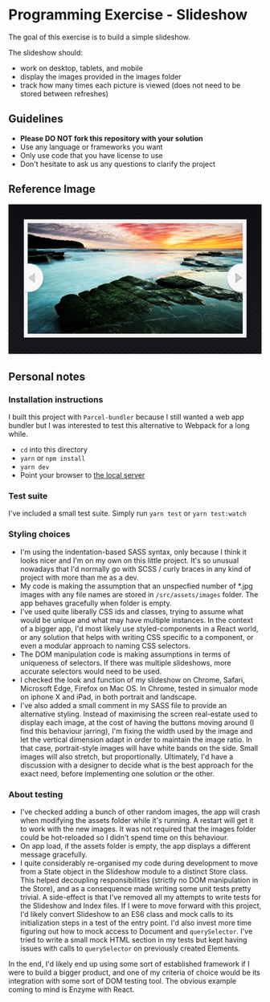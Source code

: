 # Programming Exercise - Slideshow

The goal of this exercise is to build a simple slideshow.

The slideshow should:
 - work on desktop, tablets, and mobile
 - display the images provided in the images folder
 - track how many times each picture is viewed (does not need to be stored between refreshes)

## Guidelines

* **Please DO NOT fork this repository with your solution**
* Use any language or frameworks you want
* Only use code that you have license to use
* Don't hesitate to ask us any questions to clarify the project

## Reference Image

![Screenshot](screenshot.png)

## Personal notes

### Installation instructions

I built this project with `Parcel-bundler` because I still wanted a web app bundler but I was interested to test this alternative to Webpack for a long while.
- `cd` into this directory
- `yarn` or `npm install`
- `yarn dev`
- Point your browser to [the local server](localhost:1234)

### Test suite
I've included a small test suite. Simply run `yarn test` or `yarn test:watch`

### Styling choices
- I'm using the indentation-based SASS syntax, only because I think it looks nicer and I'm on my own on this little project. It's so unusual nowadays that I'd normally go with SCSS / curly braces in any kind of project with more than me as a dev.
- My code is making the assumption that an unspecfied number of *.jpg images with any file names are stored in `/src/assets/images` folder. The app behaves gracefully when folder is empty.
- I've used quite liberally CSS ids and classes, trying to assume what would be unique and what may have multiple instances. In the context of a bigger app, I'd most likely use styled-components in a React world, or any solution that helps with writing CSS specific to a component, or even a modular approach to naming CSS selectors.
- The DOM manipulation code is making assumptions in terms of uniqueness of selectors. If there was multiple slideshows, more accurate selectors would need to be used.
- I checked the look and function of my slideshow on Chrome, Safari, Microsoft Edge, Firefox on Mac OS. In Chrome, tested in simualor mode on iphone X and iPad, in both portrait and landscape.
- I've also added a small comment in my SASS file to provide an alternative styling. Instead of maximising the screen real-estate used to display each image, at the cost of having the buttons moving around (I find this behaviour jarring), I'm fixing the width used by the image and let the vertical dimension adapt in order to maintain the image ratio. In that case, portrait-style images will have white bands on the side. Small images will also stretch, but proportionally. Ultimately, I'd have a discussion with a designer to decide what is the best approach for the exact need, before implementing one solution or the other.

### About testing
- I've checked adding a bunch of other random images, the app will crash when modifying the assets folder while it's running. A restart will get it to work with the new images. It was not required that the images folder could be hot-reloaded so I didn't spend time on this behaviour.
- On app load, if the assets folder is empty, the app displays a different message gracefully.
- I quite considerably re-organised my code during development to move from a State object in the Slideshow module to a distinct Store class. This helped decoupling responsibilities (strictly no DOM manipulation in the Store), and as a consequence made writing some unit tests pretty trivial. A side-effect is that I've removed all my attempts to write tests for the Slideshow and Index files. If I were to move forward with this project, I'd likely convert Slideshow to an ES6 class and mock calls to its initialization steps in a test of the entry point. I'd also invest more time figuring out how to mock access to Document and `querySelector`. I've tried to write a small mock HTML section in my tests but kept having issues with calls to `querySelector` on previously created Elements.

In the end, I'd likely end up using some sort of established framework if I were to build a bigger product, and one of my criteria of choice would be its integration with some sort of DOM testing tool. The obvious example coming to mind is Enzyme with React.
